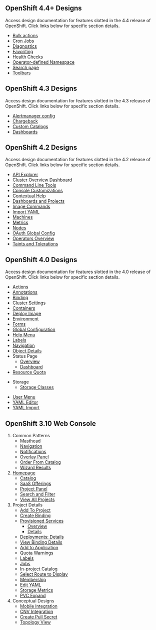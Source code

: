 ## OpenShift 4.4+ Designs
Access design documentation for features slotted in the 4.4 release of OpenShift. Click links below for specific section details.

- [Bulk actions](http://openshift.github.io/openshift-origin-design/admin-perspective/future-openshift/bulk-actions/bulk-actions)
- [Cron Jobs](http://openshift.github.io/openshift-origin-design/admin-perspective/future-openshift/cron-jobs/cron-jobs)
- [Diagnostics](http://openshift.github.io/openshift-origin-design/admin-perspective/future-openshift/diagnostics/diagnostics)
- [Favoriting](http://openshift.github.io/openshift-origin-design/admin-perspective/future-openshift/favoriting/favoriting)
- [Health Checks](http://openshift.github.io/openshift-origin-design/admin-perspective/future-openshift/health-checks/health-checks)
- [Operator-defined Namespace](http://openshift.github.io/openshift-origin-design/admin-perspective/olm/install-forcenamespace/install-forcenamespace)
- [Search page](http://openshift.github.io/openshift-origin-design/admin-perspective/future-openshift/search/search)
- [Toolbars](http://openshift.github.io/openshift-origin-design/admin-perspective/future-openshift/toolbars/toolbars)

## OpenShift 4.3 Designs
Access design documentation for features slotted in the 4.3 release of OpenShift. Click links below for specific section details.

- [Alertmanager config](http://openshift.github.io/openshift-origin-design/admin-perspective/monitoring/alertmanager-config/alertmanager-config)
- [Chargeback](http://openshift.github.io/openshift-origin-design/admin-perspective/future-openshift/chargeback/chargeback)
- [Custom Catalogs](http://openshift.github.io/openshift-origin-design/admin-perspective/future-openshift/custom-catalogs/custom-catalogs)
- [Dashboards](http://openshift.github.io/openshift-origin-design/admin-perspective/dashboards/4.3/4.3-dashboards)

## OpenShift 4.2 Designs
Access design documentation for features slotted in the 4.2 release of OpenShift. Click links below for specific section details.

- [API Explorer](http://openshift.github.io/openshift-origin-design/admin-perspective/future-openshift/api-explorer/api-explorer)
- [Cluster Overview Dashboard](http://openshift.github.io/openshift-origin-design/admin-perspective/dashboards/cluster-dashboard/cluster-dashboard)
- [Command Line Tools](http://openshift.github.io/openshift-origin-design/admin-perspective/future-openshift/command-line-tools/command-line-tools)
- [Console Customizations](http://openshift.github.io/openshift-origin-design/admin-perspective/future-openshift/console-customizations/console-customizations)
- [Contextual Help](http://openshift.github.io/openshift-origin-design/admin-perspective/future-openshift/contextual-help/contextual-help)
- [Dashboards and Projects](http://openshift.github.io/openshift-origin-design/admin-perspective/future-openshift/dashboards/dashboards)
- [Image Commands](http://openshift.github.io/openshift-origin-design/admin-perspective/future-openshift/image-commands/image-commands)
- [Import YAML](http://openshift.github.io/openshift-origin-design/admin-perspective/future-openshift/import-yaml/import-yaml)
- [Machines](http://openshift.github.io/openshift-origin-design/admin-perspective/future-openshift/machines/machines)
- [Metrics](http://openshift.github.io/openshift-origin-design/admin-perspective/monitoring/metrics/metrics)
- [Nodes](http://openshift.github.io/openshift-origin-design/admin-perspective/future-openshift/nodes/nodes)
- [OAuth Global Config](http://openshift.github.io/openshift-origin-design/admin-perspective/future-openshift/oauth/oauth)
- [Operators Overview](http://openshift.github.io/openshift-origin-design/admin-perspective/future-openshift/operators-overview/operators-overview)
- [Taints and Tolerations](http://openshift.github.io/openshift-origin-design/admin-perspective/future-openshift/taints-tolerations/taints-tolerations)

## OpenShift 4.0 Designs
Access design documentation for features slotted in the 4.0 release of OpenShift. Click links below for specific section details.

- [Actions](http://openshift.github.io/openshift-origin-design/admin-perspective/4.0-designs/actions/actions)
- [Annotations](http://openshift.github.io/openshift-origin-design/admin-perspective/4.0-designs/annotations/annotations)
- [Binding](http://openshift.github.io/openshift-origin-design/admin-perspective/4.0-designs/binding/binding)
- [Cluster Settings](http://openshift.github.io/openshift-origin-design/admin-perspective/4.0-designs/cluster-settings/cluster-settings)
- [Containers](http://openshift.github.io/openshift-origin-design/admin-perspective/4.0-designs/containers/containers)
- [Deploy Image](http://openshift.github.io/openshift-origin-design/admin-perspective/4.0-designs/deploy-image/deploy-image)
- [Environment](http://openshift.github.io/openshift-origin-design/admin-perspective/4.0-designs/environment/environment)
- [Forms](http://openshift.github.io/openshift-origin-design/admin-perspective/4.0-designs/forms/forms)
- [Global Configuration](http://openshift.github.io/openshift-origin-design/admin-perspective/4.0-designs/global-config/global-config)
- [Help Menu](http://openshift.github.io/openshift-origin-design/admin-perspective/4.0-designs/help-menu/help-menu)
- [Labels](http://openshift.github.io/openshift-origin-design/admin-perspective/4.0-designs/labels/labels)
- [Navigation](http://openshift.github.io/openshift-origin-design/admin-perspective/4.0-designs/navigation/navigation)
- [Object Details](http://openshift.github.io/openshift-origin-design/admin-perspective/4.0-designs/object-details/object-details)
- Status Page
  * [Overview](http://openshift.github.io/openshift-origin-design/admin-perspective/4.0-designs/overview/overview)
  * [Dashboard](http://openshift.github.io/openshift-origin-design/admin-perspective/4.0-designs/dashboard/dashboard)
- [Resource Quota](http://openshift.github.io/openshift-origin-design/admin-perspective/4.0-designs/resource-quota/resource-quota)
* Storage
	- [Storage Classes](http://openshift.github.io/openshift-origin-design/admin-perspective/4.0-designs/storage/storage)
- [User Menu](http://openshift.github.io/openshift-origin-design/admin-perspective/4.0-designs/user/user)
- [YAML Editor](http://openshift.github.io/openshift-origin-design/admin-perspective/4.0-designs/edit-yaml/edit-yaml)
- [YAML Import](http://openshift.github.io/openshift-origin-design/admin-perspective/4.0-designs/import-yaml/import-yaml)

## OpenShift 3.10 Web Console

1. Common Patterns
	- [Masthead](./old/patterns/masthead.md)
	- [Navigation](./old/patterns/navigation.md)
	- [Notifications](./old/patterns/notifications.md)
	- [Overlay Panel](./old/patterns/overlay-panel.md)
	- [Order From Catalog](./old/patterns/order-from-catalog.md)
	- [Wizard Results](./old/patterns/wizard-results.md)
1. [Homepage](./old/homepage/homepage.md)
	- [Catalog](./old/homepage/catalog.md)
	- [SaaS Offerings](./old/homepage/offerings.md)
	- [Project Panel](./old/homepage/project-panel.md)
	- [Search and Filter](./old/homepage/search-filter.md)
	- [View All Projects](./old/homepage/full-projects-list.md)
1. Project Details
	- [Add To Project](./old/project-details/add-to-project.md)
	- [Create Binding](./old/project-details/binding-in-project.md)
	- [Provisioned Services](./old/project-details/provisioned-services.md)
		- [Overview](./old/project-details/provisioned-services-overview.md)
		- [Details](./old/project-details/provisioned-service-details.md)
	- [Deployments: Details](./old/project-details/deployment-details.md)
	- [View Binding Details](./old/project-details/binding-details.md)
	- [Add to Application](./old/project-details/add-to-application.md)
	- [Quota Warnings](./old/project-details/quota-warnings.md)
	- [Labels](./old/project-details/labels.md)
	- [Jobs](./old/project-details/jobs.md)
	- [In-project Catalog](./old/project-details/in-project-catalog.md)
	- [Select Route to Display](./old/project-details/select-route.md)
	- [Membership](./old/project-details/membership.md)
	- [Edit YAML](./old/project-details/edit-yaml.md)
	- [Storage Metrics](./old/project-details/storage-metrics.md)
	- [PVC Expand](./old/project-details/pvc-expand.md)
1. Conceptual Designs
	- [Mobile Integration](./old/conceptual-designs/mobile.md)
	- [CNV Integration](./old/conceptual-designs/cnv.md)
	- [Create Pull Secret](./old/conceptual-designs/pull-secret.md)
	- [Topology View](./old/conceptual-designs/topology.md)
